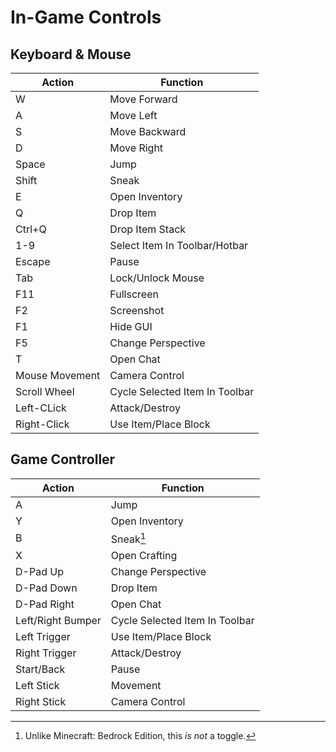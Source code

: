 # In-Game Controls

## Keyboard & Mouse
| Action | Function |
| --- | --- |
| W | Move Forward |
| A | Move Left |
| S | Move Backward |
| D | Move Right |
| Space | Jump |
| Shift | Sneak |
| E | Open Inventory |
| Q | Drop Item |
| Ctrl+Q | Drop Item Stack |
| 1-9 | Select Item In Toolbar/Hotbar |
| Escape | Pause |
| Tab | Lock/Unlock Mouse |
| F11 | Fullscreen |
| F2 | Screenshot |
| F1 | Hide GUI |
| F5 | Change Perspective |
| T | Open Chat |
| Mouse Movement | Camera Control |
| Scroll Wheel | Cycle Selected Item In Toolbar |
| Left-CLick | Attack/Destroy |
| Right-Click | Use Item/Place Block |

## Game Controller
| Action | Function |
| --- | --- |
| A | Jump |
| Y | Open Inventory |
| B | Sneak[^1] |
| X | Open Crafting |
| D-Pad Up | Change Perspective |
| D-Pad Down | Drop Item |
| D-Pad Right | Open Chat |
| Left/Right Bumper | Cycle Selected Item In Toolbar |
| Left Trigger | Use Item/Place Block |
| Right Trigger | Attack/Destroy |
| Start/Back | Pause |
| Left Stick | Movement |
| Right Stick | Camera Control |

[^1]: Unlike Minecraft: Bedrock Edition, this *is not* a toggle.
